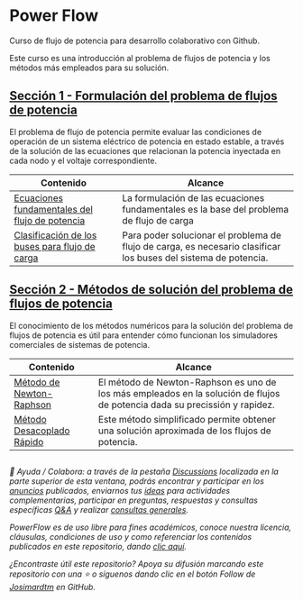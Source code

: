 # Power Flow  
Curso de flujo de potencia para desarrollo colaborativo con Github.

Este curso es una introducción al problema de flujos de potencia y los métodos más empleados para su solución.

## [Sección 1 - Formulación del problema de flujos de potencia](Section01/Readme.md)

El problema de flujo de potencia permite evaluar las condiciones de operación de un sistema eléctrico de potencia en estado estable, a través de la solución de las ecuaciones que relacionan la potencia inyectada en cada nodo y el voltaje correspondiente.

| Contenido                                                                                  | Alcance                                                                                                         |
|--------------------------------------------------------------------------------------------|-----------------------------------------------------------------------------------------------------------------|
| [Ecuaciones fundamentales del flujo de potencia](Section01/01.01.Equations/Readme.md)      | La formulación de las ecuaciones fundamentales es la base del problema de flujo de carga                        |
| [Clasificación de los buses para flujo de carga](Section01/01.02.Classification/Readme.md) | Para poder solucionar el problema de flujo de carga, es necesario clasificar los buses del sistema de potencia. |

## [Sección 2 - Métodos de solución del problema de flujos de potencia](Section02/Readme.md)

El conocimiento de los métodos numéricos para la solución del problema de flujos de potencia es útil para entender cómo funcionan los simuladores comerciales de sistemas de potencia.

| Contenido                                                            | Alcance                                                                                                                    |
|----------------------------------------------------------------------|----------------------------------------------------------------------------------------------------------------------------|
| [Método de Newton-Raphson](Section02/02.01.NewtonRaphson/Readme.md)  | El método de Newton-Raphson es uno de los más empleados en la solución de flujos de potencia dada su precissión y rapidez. |
| [Método Desacoplado Rápido](Section02/02.02.FastDecoupled/Readme.md) | Este método simplificado permite obtener una solución aproximada de los flujos de potencia.                                |

##  

_:beginner: Ayuda / Colabora: a través de la pestaña _[Discussions](https://github.com/josimardtm/PowerFlow/discussions)_ localizada en la parte superior de esta ventana, podrás encontrar y participar en los [_anuncios_](https://github.com/josimardtm/PowerFlow/discussions/categories/announcements) publicados, enviarnos tus [_ideas_](https://github.com/josimardtm/PowerFlow/discussions/categories/ideas) para actividades complementarias, participar en preguntas, respuestas y consultas específicas [_Q&A_](https://github.com/josimardtm/PowerFlow/discussions/categories/q-a) y realizar [_consultas generales_](https://github.com/josimardtm/PowerFlow/discussions/categories/general)._

_PowerFlow es de uso libre para fines académicos, conoce nuestra licencia, cláusulas, condiciones de uso y como referenciar los contenidos publicados en este repositorio, dando [clic aquí](LICENSE.md)._

_¿Encontraste útil este repositorio? Apoya su difusión marcando este repositorio con una ⭐ o síguenos dando clic en el botón Follow de [Josimardtm](https://github.com/josimardtm) en GitHub._

##